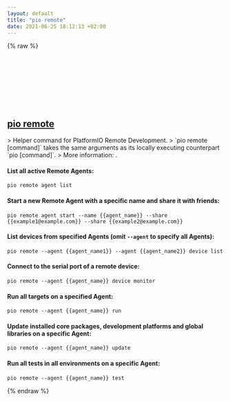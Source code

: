 ```yaml
---
layout: default
title: "pio remote"
date: 2021-06-25 18:12:13 +02:00
---
```

{% raw %}
<h2 id="pio-remote">
  <a href="/en/common/pio-remote.html">pio remote</a> <a href="#pio-remote"><svg class="icon">
    <use href="/assets/images/unicode_sprite.svg#link" />
  </svg></a>
</h2>
> Helper command for PlatformIO Remote Development.
> `pio remote [command]` takes the same arguments as its locally executing counterpart `pio [command]`.
> More information: <https://docs.platformio.org/en/latest/core/userguide/remote/index.html>.

#### List all active Remote Agents:
```shell
pio remote agent list
```
#### Start a new Remote Agent with a specific name and share it with friends:
```shell
pio remote agent start --name {{agent_name}} --share {{example1@example.com}} --share {{example2@example.com}}
```
#### List devices from specified Agents (omit `--agent` to specify all Agents):
```shell
pio remote --agent {{agent_name1}} --agent {{agent_name2}} device list
```
#### Connect to the serial port of a remote device:
```shell
pio remote --agent {{agent_name}} device monitor
```
#### Run all targets on a specified Agent:
```shell
pio remote --agent {{agent_name}} run
```
#### Update installed core packages, development platforms and global libraries on a specific Agent:
```shell
pio remote --agent {{agent_name}} update
```
#### Run all tests in all environments on a specific Agent:
```shell
pio remote --agent {{agent_name}} test
```
{% endraw %}